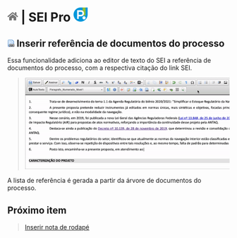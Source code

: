 # [![Home](../img/home.png)](../) |  SEI Pro ![Icone](../img/icon-32.png)

## ![SEI Pro Referência Documentos](../img/icon-refdocumentos.png) Inserir referência de documentos do processo

Essa funcionalidade adiciona ao editor de texto do SEI a referência de documentos do processo, com a respectiva citação do link SEI.

> ![Tela Referência Documentos](../img/tela-refdocumentos.gif) 

A lista de referência é gerada a partir da árvore de documentos do processo.

## Próximo item

> [Inserir nota de rodapé](./NOTARODAPE.md)
